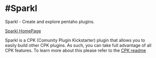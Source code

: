 #Sparkl
===

Sparkl - Create and explore pentaho plugins.

[Sparkl HomePage](http://community.pentaho.com/projects/sparkl/)

Sparkl is a CPK (Comunity Plugin Kickstarter) plugin that allows you to easily build other CPK plugins. As such, you can take full advantage of all CPK features. To learn more about this please refer to the [CPK readme](https://github.com/webdetails/cpk/blob/master/README.md)
